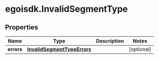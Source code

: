 # egoisdk.InvalidSegmentType

## Properties

Name | Type | Description | Notes
------------ | ------------- | ------------- | -------------
**errors** | [**InvalidSegmentTypeErrors**](InvalidSegmentTypeErrors.md) |  | [optional] 


